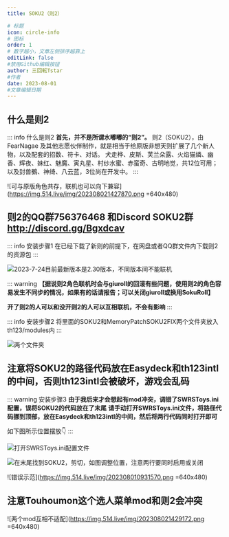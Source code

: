 ```yaml
---
title: SOKU2（则2）

# 标题
icon: circle-info
# 图标
order: 1
# 数字越小，文章左侧排序越靠上
editLink: false
#禁用Github编辑按钮
author: 三回転Tstar
#作者
date: 2023-08-01
#文章编辑日期
---
```


## **什么是则2**
::: info 什么是则2
**首先，并不是所谓水嘟嘟的“则2”。**
则2（SOKU2），由 FearNagae 及其他志愿伙伴制作，就是相当于给原版非想天则扩展了几个新人物，以及配套的招数、符卡、对话。
犬走桦、皮斯、芙兰朵露、火焰猫燐、幽香、辉夜、妹红、魅魔、寅丸星、村纱水蜜、赤蛮奇、古明地觉，共12位可用；
以及封兽鵺、神绮、八云蓝，3位尚在开发中。
:::

![可与原版角色共存，联机也可以向下兼容](https://img.514.live/img/202308021427870.png =640x480)

## **则2的QQ群756376468 和Discord SOKU2群   http://discord.gg/Bgxdcav**
::: info 安装步骤1
在已经下载了新则的前提下，在网盘或者QQ群文件内下载则2的资源包
:::

![2023-7-24目前最新版本是2.30版本，不同版本间不能联机](https://img.514.live/img/202308010928710.png)


::: warning
**【据说则2角色联机时会与giuroll的回滚有些问题，使用则2的角色容易发生不同步的情况，如果有的话请报告；可以关闭giuroll或换用SokuRoll】**

**开了则2的人可以和没开则2的人可以互相联机，不会有影响**
:::


::: info 安装步骤2
将里面的SOKU2和MemoryPatchSOKU2FIX两个文件夹放入th123/modules内
:::

![两个文件夹](https://img.514.live/img/202308010928741.png)


## **注意将SOKU2的路径代码放在Easydeck和th123intl的中间，否则th123intl会被破坏，游戏会乱码**

::: warning 安装步骤3
**由于我后来才会想起有mod冲突，调错了SWRSToys.ini配置，误将SOKU2的代码放在了末尾**
**请手动打开SWRSToys.ini文件，将路径代码挪到顶部，放在Easydeck和th123intl的中间，然后将两行代码同时打开即可**

如下图所示位置摆放👇
:::

![打开SWRSToys.ini配置文件](https://img.514.live/img/202308022132128.png)

![在末尾找到SOKU2，剪切，如图调整位置，注意两行要同时启用或关闭](https://img.514.live/img/202308010930093.png)


![错误示范](https://img.514.live/img/202308010931570.png =640x480)

## **注意Touhoumon这个选人菜单mod和则2会冲突**

![两个mod互相不适配](https://img.514.live/img/202308021429172.png =640x480)


